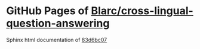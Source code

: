 GitHub Pages of [Blarc/cross-lingual-question-answering](https://github.com/Blarc/cross-lingual-question-answering.git)
===
Sphinx html documentation of [83d6bc07](https://github.com/Blarc/cross-lingual-question-answering/tree/83d6bc07b2604cee87b6fb973e3f8076cbcf70f6)
